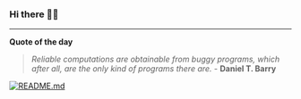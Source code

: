 ### Hi there 👋🏻


---

**Quote of the day**

> *Reliable computations are obtainable from buggy programs, which after all, are the only kind of programs there are.* - **Daniel T. Barry** 

[![README.md](https://github.com/marcolovazzano/marcolovazzano/actions/workflows/readme.yml/badge.svg)](https://github.com/marcolovazzano/marcolovazzano/actions/workflows/readme.yml)

